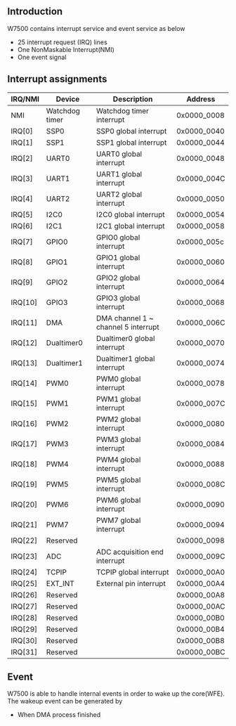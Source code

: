 
## Introduction
W7500 contains interrupt service and event service as below

  * 25 interrupt request (IRQ) lines
  * One NonMaskable Interrupt(NMI)
  * One event signal

## Interrupt assignments
|IRQ/NMI |     Device     |             Description             |   Address   |
|--------|----------------|-------------------------------------|-------------|
|NMI     | Watchdog timer | Watchdog timer interrupt            | 0x0000_0008 |
|IRQ[0]  | SSP0           | SSP0 global interrupt               | 0x0000_0040 |
|IRQ[1]  | SSP1           | SSP1 global interrupt               | 0x0000_0044 |
|IRQ[2]  | UART0          | UART0 global interrupt              | 0x0000_0048 | 
|IRQ[3]  | UART1          | UART1 global interrupt              | 0x0000_004C | 
|IRQ[4]  | UART2          | UART2 global interrupt              | 0x0000_0050 | 
|IRQ[5]  | I2C0           | I2C0 global interrupt               | 0x0000_0054 | 
|IRQ[6]  | I2C1           | I2C1 global interrupt               | 0x0000_0058 | 
|IRQ[7]  | GPIO0          | GPIO0 global interrupt              | 0x0000_005c | 
|IRQ[8]  | GPIO1          | GPIO1 global interrupt              | 0x0000_0060 | 
|IRQ[9]  | GPIO2          | GPIO2 global interrupt              | 0x0000_0064 | 
|IRQ[10] | GPIO3          | GPIO3 global interrupt              | 0x0000_0068 | 
|IRQ[11] | DMA            | DMA channel 1 ~ channel 5 interrupt | 0x0000_006C |
|IRQ[12] | Dualtimer0     | Dualtimer0 global interrupt         | 0x0000_0070 |
|IRQ[13] | Dualtimer1     | Dualtimer1 global interrupt         | 0x0000_0074 |
|IRQ[14] | PWM0           | PWM0 global interrupt               | 0x0000_0078 |
|IRQ[15] | PWM1           | PWM1 global interrupt               | 0x0000_007C |
|IRQ[16] | PWM2           | PWM2 global interrupt               | 0x0000_0080 |
|IRQ[17] | PWM3           | PWM3 global interrupt               | 0x0000_0084 |
|IRQ[18] | PWM4           | PWM4 global interrupt               | 0x0000_0088 |
|IRQ[19] | PWM5           | PWM5 global interrupt               | 0x0000_008C |
|IRQ[20] | PWM6           | PWM6 global interrupt               | 0x0000_0090 |
|IRQ[21] | PWM7           | PWM7 global interrupt               | 0x0000_0094 |
|IRQ[22] | Reserved       |                                     | 0x0000_0098 |
|IRQ[23] | ADC            | ADC acquisition end interrupt       | 0x0000_009C |
|IRQ[24] | TCPIP          | TCPIP global interrupt              | 0x0000_00A0 |
|IRQ[25] | EXT_INT        | External pin interrupt              | 0x0000_00A4 |
|IRQ[26] | Reserved       |                                     | 0x0000_00A8 |
|IRQ[27] | Reserved       |                                     | 0x0000_00AC |
|IRQ[28] | Reserved       |                                     | 0x0000_00B0 |
|IRQ[29] | Reserved       |                                     | 0x0000_00B4 |
|IRQ[30] | Reserved       |                                     | 0x0000_00B8 |
|IRQ[31] | Reserved       |                                     | 0x0000_00BC |

## Event
W7500 is able to handle internal events in order to wake up the core(WFE). The wakeup event can be generated by
 
  * When DMA process finished
